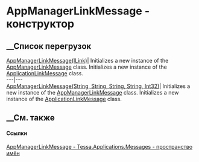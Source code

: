 # AppManagerLinkMessage - конструктор
##  __Список перегрузок
[AppManagerLinkMessage(ILink)](M_Tessa_Applications_Messages_AppManagerLinkMessage__ctor_1.htm)|
Initializes a new instance of the
[AppManagerLinkMessage](T_Tessa_Applications_Messages_AppManagerLinkMessage.htm)
class. Initializes a new instance of the
[ApplicationLinkMessage](T_Tessa_Applications_Messages_ApplicationLinkMessage.htm)
class.  
---|---  
[AppManagerLinkMessage(String, String, String, String,
Int32)](M_Tessa_Applications_Messages_AppManagerLinkMessage__ctor.htm)|
Initializes a new instance of the
[AppManagerLinkMessage](T_Tessa_Applications_Messages_AppManagerLinkMessage.htm)
class. Initializes a new instance of the
[ApplicationLinkMessage](T_Tessa_Applications_Messages_ApplicationLinkMessage.htm)
class.  
## __См. также
#### Ссылки
[AppManagerLinkMessage -
](T_Tessa_Applications_Messages_AppManagerLinkMessage.htm)
[Tessa.Applications.Messages - пространство
имён](N_Tessa_Applications_Messages.htm)
